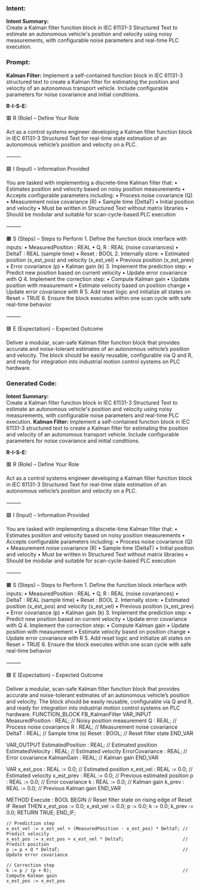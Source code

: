 ### Intent:
**Intent Summary:**  
Create a Kalman filter function block in IEC 61131-3 Structured Text to estimate an autonomous vehicle's position and velocity using noisy measurements, with configurable noise parameters and real-time PLC execution.

### Prompt:
**Kalman Filter:**
Implement a self-contained function block in IEC 61131-3 structured text to create a Kalman filter for estimating the position and velocity of an autonomous transport vehicle. Include configurable parameters for noise covariance and initial conditions.

**R-I-S-E:**

🟥 R (Role) – Define Your Role

Act as a control systems engineer developing a Kalman filter function block in IEC 61131-3 Structured Text for real-time state estimation of an autonomous vehicle’s position and velocity on a PLC.

⸻

🟩 I (Input) – Information Provided

You are tasked with implementing a discrete-time Kalman filter that:
	•	Estimates position and velocity based on noisy position measurements
	•	Accepts configurable parameters including:
	•	Process noise covariance (Q)
	•	Measurement noise covariance (R)
	•	Sample time (DeltaT)
	•	Initial position and velocity
	•	Must be written in Structured Text without matrix libraries
	•	Should be modular and suitable for scan-cycle-based PLC execution

⸻

🟧 S (Steps) – Steps to Perform
	1.	Define the function block interface with inputs:
	•	MeasuredPosition : REAL
	•	Q, R : REAL (noise covariances)
	•	DeltaT : REAL (sample time)
	•	Reset : BOOL
	2.	Internally store:
	•	Estimated position (x_est_pos) and velocity (x_est_vel)
	•	Previous position (x_est_prev)
	•	Error covariance (p)
	•	Kalman gain (k)
	3.	Implement the prediction step:
	•	Predict new position based on current velocity
	•	Update error covariance with Q
	4.	Implement the correction step:
	•	Compute Kalman gain
	•	Update position with measurement
	•	Estimate velocity based on position change
	•	Update error covariance with R
	5.	Add reset logic and initialize all states on Reset = TRUE
	6.	Ensure the block executes within one scan cycle with safe real-time behavior

⸻

🟦 E (Expectation) – Expected Outcome

Deliver a modular, scan-safe Kalman filter function block that provides accurate and noise-tolerant estimates of an autonomous vehicle’s position and velocity. The block should be easily reusable, configurable via Q and R, and ready for integration into industrial motion control systems on PLC hardware.

### Generated Code:
**Intent Summary:**  
Create a Kalman filter function block in IEC 61131-3 Structured Text to estimate an autonomous vehicle's position and velocity using noisy measurements, with configurable noise parameters and real-time PLC execution.
**Kalman Filter:**
Implement a self-contained function block in IEC 61131-3 structured text to create a Kalman filter for estimating the position and velocity of an autonomous transport vehicle. Include configurable parameters for noise covariance and initial conditions.

**R-I-S-E:**

🟥 R (Role) – Define Your Role

Act as a control systems engineer developing a Kalman filter function block in IEC 61131-3 Structured Text for real-time state estimation of an autonomous vehicle’s position and velocity on a PLC.

⸻

🟩 I (Input) – Information Provided

You are tasked with implementing a discrete-time Kalman filter that:
	•	Estimates position and velocity based on noisy position measurements
	•	Accepts configurable parameters including:
	•	Process noise covariance (Q)
	•	Measurement noise covariance (R)
	•	Sample time (DeltaT)
	•	Initial position and velocity
	•	Must be written in Structured Text without matrix libraries
	•	Should be modular and suitable for scan-cycle-based PLC execution

⸻

🟧 S (Steps) – Steps to Perform
	1.	Define the function block interface with inputs:
	•	MeasuredPosition : REAL
	•	Q, R : REAL (noise covariances)
	•	DeltaT : REAL (sample time)
	•	Reset : BOOL
	2.	Internally store:
	•	Estimated position (x_est_pos) and velocity (x_est_vel)
	•	Previous position (x_est_prev)
	•	Error covariance (p)
	•	Kalman gain (k)
	3.	Implement the prediction step:
	•	Predict new position based on current velocity
	•	Update error covariance with Q
	4.	Implement the correction step:
	•	Compute Kalman gain
	•	Update position with measurement
	•	Estimate velocity based on position change
	•	Update error covariance with R
	5.	Add reset logic and initialize all states on Reset = TRUE
	6.	Ensure the block executes within one scan cycle with safe real-time behavior

⸻

🟦 E (Expectation) – Expected Outcome

Deliver a modular, scan-safe Kalman filter function block that provides accurate and noise-tolerant estimates of an autonomous vehicle’s position and velocity. The block should be easily reusable, configurable via Q and R, and ready for integration into industrial motion control systems on PLC hardware.
FUNCTION_BLOCK FB_KalmanFilter
VAR_INPUT
    MeasuredPosition : REAL; // Noisy position measurement
    Q : REAL;                // Process noise covariance
    R : REAL;                // Measurement noise covariance
    DeltaT : REAL;           // Sample time (s)
    Reset : BOOL;            // Reset filter state
END_VAR

VAR_OUTPUT
    EstimatedPosition : REAL; // Estimated position
    EstimatedVelocity : REAL; // Estimated velocity
    ErrorCovariance : REAL;   // Error covariance
    KalmanGain : REAL;        // Kalman gain
END_VAR

VAR
    x_est_pos : REAL := 0.0;  // Estimated position
    x_est_vel : REAL := 0.0;  // Estimated velocity
    x_est_prev : REAL := 0.0; // Previous estimated position
    p : REAL := 0.0;          // Error covariance
    k : REAL := 0.0;          // Kalman gain
    k_prev : REAL := 0.0;     // Previous Kalman gain
END_VAR

METHOD Execute : BOOL
BEGIN
    // Reset filter state on rising edge of Reset
    IF Reset THEN
        x_est_pos := 0.0;
        x_est_vel := 0.0;
        p := 0.0;
        k := 0.0;
        k_prev := 0.0;
        RETURN TRUE;
    END_IF;

    // Prediction step
    x_est_vel := x_est_vel + (MeasuredPosition - x_est_pos) * DeltaT; // Predict velocity
    x_est_pos := x_est_pos + x_est_vel * DeltaT;                      // Predict position
    p := p + Q * DeltaT;                                              // Update error covariance

    // Correction step
    k := p / (p + R);                                                 // Compute Kalman gain
    x_est_pos := x_est_pos

